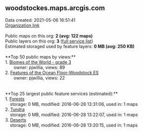 <h2>woodstockes.maps.arcgis.com</h2> Data created: 2021-05-06 16:51:41 <br /><a target='new' href='https://woodstockes.maps.arcgis.com'>Organization link</a><br /><br />Public maps on this org: <b>2 (avg: 122 maps)</b><br />Public layers on this org: <b>3 </b>(<a target='new' href='https://services.arcgis.com/cYJ1ZjY2a0WmQ37U/ArcGIS/rest/services'>full service list</a>)<br />Estimated storaged used by feature layers: <b>0 MB (avg: 250 KB)</b><br /><br />**Top 50 public maps by views:**<br />  1. <a target='new' href='https://www.arcgis.com/home/item.html?id=79c560d828fb445ead3f0e629f28b91d'>Biomes of the World - grade 3</a> <br />  &nbsp;&nbsp;&nbsp;&nbsp; &nbsp;&nbsp;owner: pjwillia, views: 89<br />  2. <a target='new' href='https://www.arcgis.com/home/item.html?id=6b9d3fac96e74165bdc1f50112d38bbc'>Features of the Ocean Floor-Woodstock ES</a> <br />  &nbsp;&nbsp;&nbsp;&nbsp; &nbsp;&nbsp;owner: pjwillia, views: 22<br /><br /><br />**Top 25 largest public feature services (estimated):**<br /> 1. <a target='new' href='https://www.arcgis.com/home/item.html?id=ffecb4572acf49f3aa3fd573edfea3e4'>Forests</a><br /> &nbsp;&nbsp;&nbsp;&nbsp;storage: 0 MB, modified: 2016-06-28 13:31:06,  used in: 1 maps<br /> 2. <a target='new' href='https://www.arcgis.com/home/item.html?id=255129ce9a4d4c428bd49e9b64bd7d2b'>Tundra</a><br /> &nbsp;&nbsp;&nbsp;&nbsp;storage: 0 MB, modified: 2016-06-28 13:22:07,  used in: 1 maps<br /> 3. <a target='new' href='https://www.arcgis.com/home/item.html?id=5ec09ff35c9243819be9937658ac2ab6'>Deserts</a><br /> &nbsp;&nbsp;&nbsp;&nbsp;storage: 0 MB, modified: 2016-06-28 13:20:15,  used in: 1 maps<br />